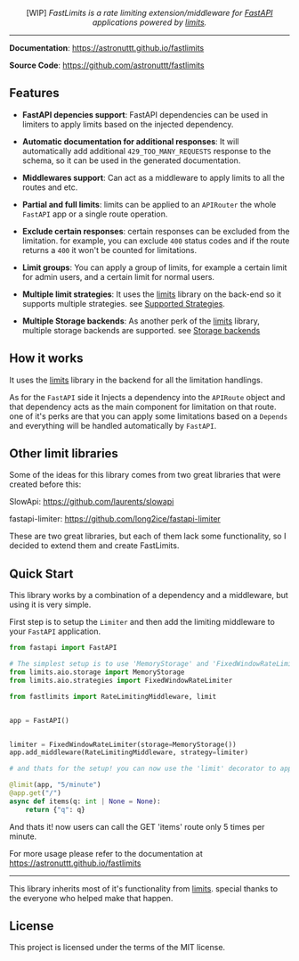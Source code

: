 <p align="center">
[WIP] <em>FastLimits is a rate limiting extension/middleware for <a href="https://github.com/fastapi/fastapi" target="_blank">FastAPI</a> applications powered by <a href="https://github.com/alisaifee/limits" target="_blank">limits</a>.</em>
</p>

---

**Documentation**: <a href="https://astronuttt.github.io/fastlimits" target="_blank">https://astronuttt.github.io/fastlimits</a>

**Source Code**: <a href="https://github.com/astronuttt/fastlimits" target="_blank">https://github.com/astronuttt/fastlimits</a>


## Features

* **FastAPI depencies support**: FastAPI dependencies can be used in limiters to apply limits based on the injected dependency.

* **Automatic documentation for additional responses**: It will automatically add additional `429_TOO_MANY_REQUESTS` response to the schema, so it can be used in the generated documentation.

* **Middlewares support**: Can act as a middleware to apply limits to all the routes and etc.

* **Partial and full limits**: limits can be applied to an `APIRouter` the whole `FastAPI` app or a single route operation.

* **Exclude certain responses**: certain responses can be excluded from the limitation. for example, you can exclude `400` status codes and if the route returns a `400` it won't be counted for limitations.

* **Limit groups**: You can apply a group of limits, for example a certain limit for admin users, and a certain limit for normal users.

* **Multiple limit strategies**: It uses the <a href="https://github.com/alisaifee/limits" target="_blank">limits</a> library on the back-end so it supports multiple strategies. see <a href="https://github.com/alisaifee/limits?tab=readme-ov-file#supported-strategies" target="_blank">Supported Strategies</a>.

* **Multiple Storage backends**: As another perk of the <a href="https://github.com/alisaifee/limits" target="_blank">limits</a> library, multiple storage backends are supported. see <a href="https://github.com/alisaifee/limits?tab=readme-ov-file#storage-backends" target="_blank">Storage backends</a>


## How it works

It uses the <a href="https://github.com/alisaifee/limits" target="_blank">limits</a> library in the backend for all the limitation handlings.

As for the `FastAPI` side it Injects a dependency into the `APIRoute` object and that dependency acts as the main component for limitation on that route. one of it's perks are that you can apply some limitations based on a `Depends` and everything will be handled automatically by `FastAPI`.


## Other limit libraries

Some of the ideas for this library comes from two great libraries that were created before this:

SlowApi: <a href="https://github.com/laurents/slowapi" target="_blank">https://github.com/laurents/slowapi</a>

fastapi-limiter: <a href="https://github.com/long2ice/fastapi-limiter" target="_blank">https://github.com/long2ice/fastapi-limiter</a>


These are two great libraries, but each of them lack some functionality, so I decided to extend them and create FastLimits.


## Quick Start

This library works by a combination of a dependency and a middleware, but using it is very simple.

First step is to setup the `Limiter` and then add the limiting middleware to your `FastAPI` application.


```python
from fastapi import FastAPI

# The simplest setup is to use 'MemoryStorage' and 'FixedWindowRateLimiter', you don't even have to specify these because it's the default
from limits.aio.storage import MemoryStorage
from limits.aio.strategies import FixedWindowRateLimiter

from fastlimits import RateLimitingMiddleware, limit


app = FastAPI()


limiter = FixedWindowRateLimiter(storage=MemoryStorage())
app.add_middleware(RateLimitingMiddleware, strategy=limiter)

# and thats for the setup! you can now use the 'limit' decorator to apply limits on any route

@limit(app, "5/minute")
@app.get("/")
async def items(q: int | None = None):
    return {"q": q}
```

And thats it! now users can call the GET 'items' route only 5 times per minute.


For more usage please refer to the documentation at <a href="https://astronuttt.github.io/fastlimits" target="_blank">https://astronuttt.github.io/fastlimits</a>


---

This library inherits most of it's functionality from <a href="https://github.com/alisaifee/limits" target="_blank">limits</a>. special thanks to the everyone who helped make that happen.


## License

This project is licensed under the terms of the MIT license.
